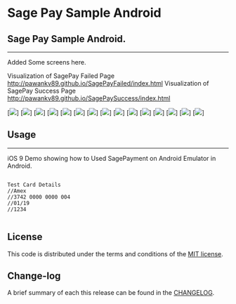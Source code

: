 
Sage Pay Sample Android
=========

## Sage Pay Sample Android.
------------
 Added Some screens here.
 
 Visualization of SagePay Failed Page http://pawankv89.github.io/SagePayFailed/index.html
 Visualization of SagePay Success Page http://pawankv89.github.io/SagePaySuccess/index.html

[![](https://github.com/pawankv89/SagePaySampleAndroid/blob/master/Screens/1.png)]
[![](https://github.com/pawankv89/SagePaySampleAndroid/blob/master/Screens/2.png)]
[![](https://github.com/pawankv89/SagePaySampleAndroid/blob/master/Screens/3.png)]
[![](https://github.com/pawankv89/SagePaySampleAndroid/blob/master/Screens/4.png)]
[![](https://github.com/pawankv89/SagePaySampleAndroid/blob/master/Screens/5.png)]
[![](https://github.com/pawankv89/SagePaySampleAndroid/blob/master/Screens/6.png)]
[![](https://github.com/pawankv89/SagePaySampleAndroid/blob/master/Screens/7.png)]
[![](https://github.com/pawankv89/SagePaySampleAndroid/blob/master/Screens/8.png)]
[![](https://github.com/pawankv89/SagePaySampleAndroid/blob/master/Screens/9.png)]
[![](https://github.com/pawankv89/SagePaySampleAndroid/blob/master/Screens/10.png)]
[![](https://github.com/pawankv89/SagePaySampleAndroid/blob/master/Screens/11.png)]
[![](https://github.com/pawankv89/SagePaySampleAndroid/blob/master/Screens/12.png)]
[![](https://github.com/pawankv89/SagePaySampleAndroid/blob/master/Screens/13.png)]
[![](https://github.com/pawankv89/SagePaySampleAndroid/blob/master/Screens/14.png)]
[![](https://github.com/pawankv89/SagePaySampleAndroid/blob/master/Screens/15.png)]



## Usage
------------
 iOS 9 Demo showing how to Used SagePayment on Android Emulator in  Android.

```Android

Test Card Details
//Amex
//3742 0000 0000 004
//01/19
//1234


```


## License

This code is distributed under the terms and conditions of the [MIT license](LICENSE).

## Change-log

A brief summary of each this release can be found in the [CHANGELOG](CHANGELOG.mdown). 
